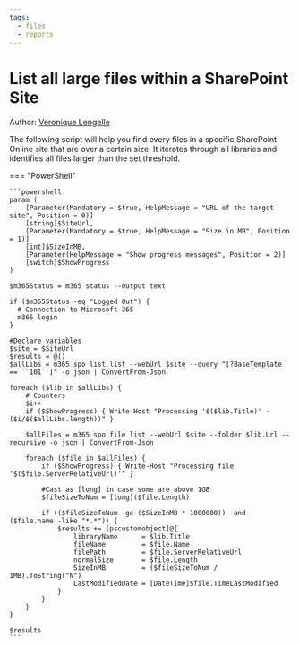 ```yaml
---
tags:
  - files
  - reports
---
```


# List all large files within a SharePoint Site

Author: [Veronique Lengelle](https://veronicageek.com/2019/get-files-bigger-50mb/)

The following script will help you find every files in a specific SharePoint Online site that are over a certain size. It iterates through all libraries and identifies all files larger than the set threshold.

=== "PowerShell"

    ```powershell
    param (
        [Parameter(Mandatory = $true, HelpMessage = "URL of the target site", Position = 0)]
        [string]$SiteUrl,
        [Parameter(Mandatory = $true, HelpMessage = "Size in MB", Position = 1)]
        [int]$SizeInMB,
        [Parameter(HelpMessage = "Show progress messages", Position = 2)]
        [switch]$ShowProgress
    )

    $m365Status = m365 status --output text

    if ($m365Status -eq "Logged Out") {
      # Connection to Microsoft 365
      m365 login
    }

    #Declare variables
    $site = $SiteUrl
    $results = @()
    $allLibs = m365 spo list list --webUrl $site --query "[?BaseTemplate == ``101``]" -o json | ConvertFrom-Json

    foreach ($lib in $allLibs) {
        # Counters
        $i++
        if ($ShowProgress) { Write-Host "Processing '$($lib.Title)' - ($i/$($allLibs.length))" }

        $allFiles = m365 spo file list --webUrl $site --folder $lib.Url --recursive -o json | ConvertFrom-Json

        foreach ($file in $allFiles) {
            if ($ShowProgress) { Write-Host "Processing file '$($file.ServerRelativeUrl)'" }

            #Cast as [long] in case some are above 1GB
            $fileSizeToNum = [long]($file.Length)

            if (($fileSizeToNum -ge ($SizeInMB * 1000000)) -and ($file.name -like "*.*")) {
                $results += [pscustomobject]@{
                    libraryName      = $lib.Title
                    fileName         = $file.Name
                    filePath         = $file.ServerRelativeUrl
                    normalSize       = $file.Length
                    SizeInMB         = ($fileSizeToNum / 1MB).ToString("N")
                    LastModifiedDate = [DateTime]$file.TimeLastModified
                }
            }
        }
    }

    $results
    ```
